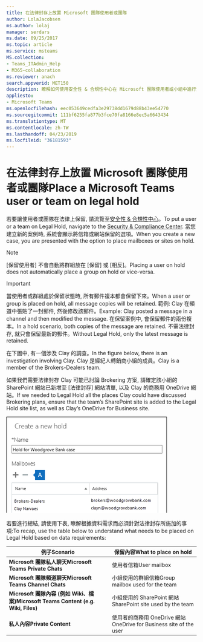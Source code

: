 ```yaml
---
title: 在法律封存上放置 Microsoft 團隊使用者或團隊
author: LolaJacobsen
ms.author: lolaj
manager: serdars
ms.date: 09/25/2017
ms.topic: article
ms.service: msteams
MS.collection:
- Teams_ITAdmin_Help
- M365-collaboration
ms.reviewer: anach
search.appverid: MET150
description: 瞭解如何使用安全性 & 合規性中心在 Microsoft 團隊使用者或小組中進行法律封存, 以及如何根據資料需求來瞭解需要法律封存。
appliesto:
- Microsoft Teams
ms.openlocfilehash: eec053649cedfa3e29738dd1679d88b43ee54770
ms.sourcegitcommit: 111bf6255fa877b3fce70fa8166e8ec5a6643434
ms.translationtype: MT
ms.contentlocale: zh-TW
ms.lasthandoff: 04/23/2019
ms.locfileid: "36181593"
---
```

<a name="place-a-microsoft-teams-user-or-team-on-legal-hold"></a><span data-ttu-id="d9cc9-103">在法律封存上放置 Microsoft 團隊使用者或團隊</span><span class="sxs-lookup"><span data-stu-id="d9cc9-103">Place a Microsoft Teams user or team on legal hold</span></span>
==================================================

<span data-ttu-id="d9cc9-104">若要讓使用者或團隊在法律上保留, 請流覽至[安全性 & 合規性中心](https://go.microsoft.com/fwlink/?linkid=854628)。</span><span class="sxs-lookup"><span data-stu-id="d9cc9-104">To put a user or a team on Legal Hold, navigate to the [Security & Compliance Center](https://go.microsoft.com/fwlink/?linkid=854628).</span></span> <span data-ttu-id="d9cc9-105">當您建立新的案例時, 系統會顯示將信箱或網站保留的選項。</span><span class="sxs-lookup"><span data-stu-id="d9cc9-105">When you create a new case, you are presented with the option to place mailboxes or sites on hold.</span></span>

> [!NOTE]
> <span data-ttu-id="d9cc9-106">[保留使用者] 不會自動將群組放在 [保留] 或 [相反]。</span><span class="sxs-lookup"><span data-stu-id="d9cc9-106">Placing a user on hold does not automatically place a group on hold or vice-versa.</span></span>

> [!IMPORTANT]
> <span data-ttu-id="d9cc9-107">當使用者或群組處於保留狀態時, 所有郵件複本都會保留下來。</span><span class="sxs-lookup"><span data-stu-id="d9cc9-107">When a user or group is placed on hold, all message copies will be retained.</span></span> <span data-ttu-id="d9cc9-108">範例: Clay 在頻道中張貼了一封郵件, 然後修改該郵件。</span><span class="sxs-lookup"><span data-stu-id="d9cc9-108">Example: Clay posted a message in a channel and then modified the message.</span></span> <span data-ttu-id="d9cc9-109">在保留案例中, 會保留郵件的兩份複本。</span><span class="sxs-lookup"><span data-stu-id="d9cc9-109">In a hold scenario, both copies of the message are retained.</span></span> <span data-ttu-id="d9cc9-110">不需法律封存, 就只會保留最新的郵件。</span><span class="sxs-lookup"><span data-stu-id="d9cc9-110">Without Legal Hold, only the latest message is retained.</span></span>



<span data-ttu-id="d9cc9-111">在下圖中, 有一個涉及 Clay 的調查。</span><span class="sxs-lookup"><span data-stu-id="d9cc9-111">In the figure below, there is an investigation involving Clay.</span></span> <span data-ttu-id="d9cc9-112">Clay 是經紀人轉銷商小組的成員。</span><span class="sxs-lookup"><span data-stu-id="d9cc9-112">Clay is a member of the Brokers-Dealers team.</span></span>

<span data-ttu-id="d9cc9-113">如果我們需要法律封存 Clay 可能已討論 Brokering 方案, 請確定該小組的 SharePoint 網站已新增至 [法律封存] 網站清單, 以及 Clay 的商務用 OneDrive 網站。</span><span class="sxs-lookup"><span data-stu-id="d9cc9-113">If we needed to Legal Hold all the places Clay could have discussed Brokering plans, ensure that the team’s SharePoint site is added to the Legal Hold site list, as well as Clay’s OneDrive for Business site.</span></span>

![[建立新保留] 對話方塊的螢幕擷取畫面。](media/Place_a_Microsoft_Teams_user_or_team_on_legal_hold_image3.png)

<span data-ttu-id="d9cc9-115">若要進行總結, 請使用下表, 瞭解根據資料需求而必須針對法律封存所施加的事項:</span><span class="sxs-lookup"><span data-stu-id="d9cc9-115">To recap, use the table below to understand what needs to be placed on Legal Hold based on data requirements:</span></span>

|<span data-ttu-id="d9cc9-116">例子</span><span class="sxs-lookup"><span data-stu-id="d9cc9-116">Scenario</span></span>  |<span data-ttu-id="d9cc9-117">保留內容</span><span class="sxs-lookup"><span data-stu-id="d9cc9-117">What to place on hold</span></span>  |
|---------|---------|
|<span data-ttu-id="d9cc9-118">**Microsoft 團隊私人聊天**</span><span class="sxs-lookup"><span data-stu-id="d9cc9-118">**Microsoft Teams Private Chats**</span></span>     |<span data-ttu-id="d9cc9-119">使用者信箱</span><span class="sxs-lookup"><span data-stu-id="d9cc9-119">User mailbox</span></span>         |
|<span data-ttu-id="d9cc9-120">**Microsoft 團隊頻道聊天**</span><span class="sxs-lookup"><span data-stu-id="d9cc9-120">**Microsoft Teams Channel Chats**</span></span>    |<span data-ttu-id="d9cc9-121">小組使用的群組信箱</span><span class="sxs-lookup"><span data-stu-id="d9cc9-121">Group mailbox used for the team</span></span>         |
|<span data-ttu-id="d9cc9-122">**Microsoft 團隊內容 (例如 Wiki、檔案)**</span><span class="sxs-lookup"><span data-stu-id="d9cc9-122">**Microsoft Teams Content (e.g. Wiki, Files)**</span></span>     |<span data-ttu-id="d9cc9-123">小組使用的 SharePoint 網站</span><span class="sxs-lookup"><span data-stu-id="d9cc9-123">SharePoint site used by the team</span></span>         |
|<span data-ttu-id="d9cc9-124">**私人內容**</span><span class="sxs-lookup"><span data-stu-id="d9cc9-124">**Private Content**</span></span>     |<span data-ttu-id="d9cc9-125">使用者的商務用 OneDrive 網站</span><span class="sxs-lookup"><span data-stu-id="d9cc9-125">OneDrive for Business site of the user</span></span>         |
